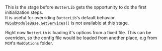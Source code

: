 This is the stage before ``ButterLib`` gets the opportunity to do the first initialization steps.  
It is useful for overriding ``ButterLib``'s default behavior.  
[``MBSubModuleBase.GetServices()``](xref:Bannerlord.ButterLib.Common.Extensions.DependencyInjectionExtensions#collapsible-Bannerlord_ButterLib_Common_Extensions_DependencyInjectionExtensions_GetServices_TaleWorlds_MountAndBlade_MBSubModuleBase_) is not available at this stage.  
  
Right now ``ButterLib`` is loading it's options from a fixed file. This can be overriden, so the config file would be loaded from another place, e.g from ``MCM``'s ``ModOptions`` folder.  